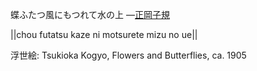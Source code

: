 蝶ふたつ風にもつれて水の上
—[正岡子規](https://ja.wikipedia.org/wiki/正岡子規)

||chou futatsu kaze ni motsurete mizu no ue||

浮世絵: Tsukioka Kogyo, Flowers and Butterflies, ca. 1905